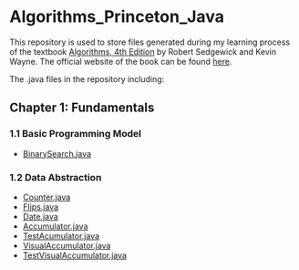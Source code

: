 # Algorithms_Princeton_Java

This repository is used to store files generated during my learning process of the textbook <a href = "http://amzn.to/13VNJi7">Algorithms, 4th Edition</a> by Robert Sedgewick and Kevin Wayne. The official website of the book can be found <a href = "https://algs4.cs.princeton.edu/home/">here</a>.

The .java files in the repository including:


## Chapter 1: Fundamentals


### 1.1 Basic Programming Model
 - [BinarySearch.java](https://github.com/ShijiZ/Algorithms_Princeton_Java/blob/master/src/BinarySearch.java)

### 1.2 Data Abstraction
 - [Counter.java](https://github.com/ShijiZ/Algorithms_Princeton_Java/blob/master/src/Counter.java)
 - [Flips.java](https://github.com/ShijiZ/Algorithms_Princeton_Java/blob/master/src/Flips.java)
 - [Date.java](https://github.com/ShijiZ/Algorithms_Princeton_Java/blob/master/src/Date.java)
 - [Accumulator.java](https://github.com/ShijiZ/Algorithms_Princeton_Java/blob/master/src/Accumulator.java)
 - [TestAcumulator.java](https://github.com/ShijiZ/Algorithms_Princeton_Java/blob/master/src/TestAccumulator.java)
 - [VisualAccumulator.java](https://github.com/ShijiZ/Algorithms_Princeton_Java/blob/master/src/VisualAccumulator.java)
 - [TestVisualAccumulator.java](https://github.com/ShijiZ/Algorithms_Princeton_Java/blob/master/src/TestVisualAccumulator.java)

